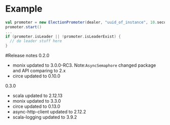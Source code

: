 
# Example

```scala
val promoter = new ElectionPromoter(dealer, "uuid_of_instance", 10.seconds)
promoter.start()
...
if (promoter.isLeader || !promoter.isLeaderExist) {
  // do leader stuff here
}
```

#Release notes
0.2.0
- monix updated to 3.0.0-RC3. Note:`AsyncSemaphore` changed package and API comparing to 2.x 
- circe updated to 0.10.0

0.3.0
- scala updated to 2.12.13
- monix updated to 3.3.0 
- circe updated to 0.13.0
- async-http-client updated to 2.12.2
- scala-logging updated to 3.9.2
